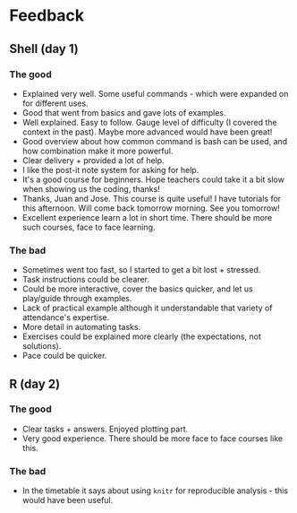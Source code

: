 # Feedback

## Shell (day 1)

### The good
 - Explained very well. Some useful commands - which were expanded on for different uses.
 - Good that went from basics and gave lots of examples.
 - Well explained. Easy to follow. Gauge level of difficulty (I covered the context in the past). Maybe more advanced would have been great!
 - Good overview about how common command is bash can be used, and how combination make it more powerful.
 - Clear delivery + provided a lot of help.
 - I like the post-it note system for asking for help.
 - It's a good course for beginners. Hope teachers could take it a bit slow when showing us the coding, thanks!
 - Thanks, Juan and Jose. This course is quite useful! I have tutorials for this afternoon. Will come back tomorrow morning. See you tomorrow!
 - Excellent experience learn a lot in short time. There should be more such courses, face to face learning.
 
### The bad
 - Sometimes went too fast, so I started to get a bit lost + stressed.
 - Task instructions could be clearer.
 - Could be more interactive, cover the basics quicker, and let us play/guide through examples.
 - Lack of practical example although it understandable that variety of attendance's expertise.
 - More detail in automating tasks.
 - Exercises could be explained more clearly (the expectations, not solutions).
 - Pace could be quicker.

## R (day 2)

### The good
 - Clear tasks + answers. Enjoyed plotting part.
 - Very good experience. There should be more face to face courses like this.

### The bad
 - In the timetable it says about using `knitr` for reproducible analysis - this would have been useful.
